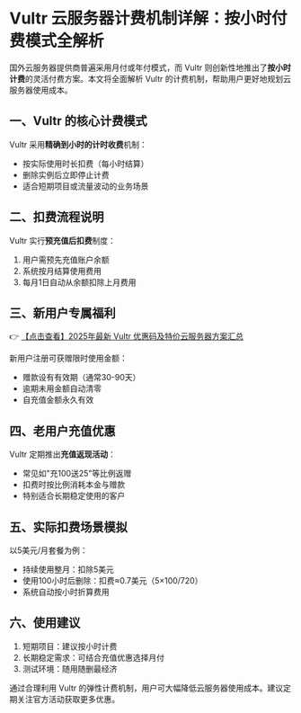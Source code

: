 # Vultr 云服务器计费机制详解：按小时付费模式全解析

国外云服务器提供商普遍采用月付或年付模式，而 Vultr 则创新性地推出了**按小时计费**的灵活付费方案。本文将全面解析 Vultr 的计费机制，帮助用户更好地规划云服务器使用成本。

## 一、Vultr 的核心计费模式

Vultr 采用**精确到小时的计时收费**机制：
- 按实际使用时长扣费（每小时结算）
- 删除实例后立即停止计费
- 适合短期项目或流量波动的业务场景

## 二、扣费流程说明

Vultr 实行**预充值后扣费**制度：
1. 用户需预先充值账户余额
2. 系统按月结算使用费用
3. 每月1日自动从余额扣除上月费用

## 三、新用户专属福利

👉 [【点击查看】2025年最新 Vultr 优惠码及特价云服务器方案汇总](https://bit.ly/VuLtr)

新用户注册可获赠限时使用金额：
- 赠款设有有效期（通常30-90天）
- 逾期未用金额自动清零
- 自充值金额永久有效

## 四、老用户充值优惠

Vultr 定期推出**充值返现活动**：
- 常见如"充100送25"等比例返赠
- 扣费时按比例消耗本金与赠款
- 特别适合长期稳定使用的客户

## 五、实际扣费场景模拟

以5美元/月套餐为例：
- 持续使用整月：扣除5美元
- 使用100小时后删除：扣费≈0.7美元（5×100/720）
- 系统自动按小时折算费用

## 六、使用建议

1. 短期项目：建议按小时计费
2. 长期稳定需求：可结合充值优惠选择月付
3. 测试环境：随用随删最经济

通过合理利用 Vultr 的弹性计费机制，用户可大幅降低云服务器使用成本。建议定期关注官方活动获取更多优惠。